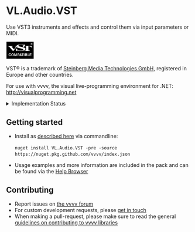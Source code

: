 # VL.Audio.VST
Use VST3 instruments and effects and control them via input parameters or MIDI. 

<img src=".github/images/vst.png" width="15%" alt="VST Compatiblen" />

VST® is a trademark of [Steinberg Media Technologies GmbH](https://www.steinberg.net/), registered in Europe and other countries.

For use with vvvv, the visual live-programming environment for .NET: http://visualprogramming.net

<details> <summary>Implementation Status</summary>

Compare [VST3 Technical Documentation](https://steinbergmedia.github.io/vst3_dev_portal/pages/Technical+Documentation/Index.html)

| Implemented Interfaces | Status  |
| ------------- | ------------- |
| IAttributeList | done |
| IComponentHandler | parameter editing yes, restart calls ignored |
| IEventList | done |
| IUnitHandler | done |
| IHostApplication | done |
| IMessage | done |
| IParamValueQueue | done |
| IParameterChanges | done |
| IPlugFrame | done |

| Consumed Interfaces (from the plugin) | Status  |
| ------------- | ------------- |
| IComponent | state yes, bus count and info only main, IO mode no |
| IAudioProcessor | assuming stereo only |
| IEditController | done |
| IConnectionPoint | yes, using a connection proxy which ensures any notifications are done on main thread |
| IUnitInfo | only to read hierachy when creating channels for parameters |
| IProgramListData | no |
| IUnitData | no |
| IPlugView | sizing yes, keyboard handling no |

| Additional | Status  |
| ------------- | ------------- |
| Multiple Dynamic I/O Support | no |
| Silence flags | no |
| Parameter MIDI Mapping | yes |
| Parameter Finder | no |
| Audio Presentation Latency | no |
| Dirty State, Open Editor Request and UI Group Editing Support | no |
| KnobMode, Open Help & Open Aboutbox | no |
| Note Expression | no |
| Key Switch | no |
| Remote Presentation of Parameters | no |
| Context Menu | no |
| Enhanced Linked Parameters | no |
| iOS Inter-App Audio | no |
| Preset Meta-Information | no |
| Channel Context Info | no |
| Unit-Bus Assignment Change | no |
| Prefetchable | no |
| Automation State | no |
| PlugView Content Scaling | yes |
| Request Bus Activation | no |
| UI Snapshots | no |
| NoteExpression Physical UI Mapping | no |
| Legacy MIDI CC Out Event | no |
| MIDI Learn | yes |
| Host Query Interface support | no |
| MPE support for Wrappers | no |
| Parameter Function Name | no |
| Progress display | no |
| Process Context Requirements | no |
| Control Voltage Bus Flag | no |
| Module Info and Plug-in Compatibility | no |
| Get Current SystemTime | no |
| Process  Requirements | no |
| Data Transfert Between Processor/Controller | no |
| Remap Parameter ID | no |
</details> 

## Getting started
- Install as [described here](https://thegraybook.vvvv.org/reference/hde/managing-nugets.html) via commandline:

    `nuget install VL.Audio.VST -pre -source https://nuget.pkg.github.com/vvvv/index.json`

- Usage examples and more information are included in the pack and can be found via the [Help Browser](https://thegraybook.vvvv.org/reference/hde/findinghelp.html)

## Contributing
- Report issues on [the vvvv forum](https://discourse.vvvv.org/c/vvvv-gamma/28)
- For custom development requests, please [get in touch](mailto:devvvvs@vvvv.org)
- When making a pull-request, please make sure to read the general [guidelines on contributing to vvvv libraries](https://thegraybook.vvvv.org/reference/extending/contributing.html)
